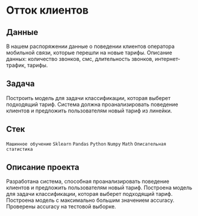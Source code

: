 # Отток клиентов


## Данные
В нашем распоряжении данные о поведении клиентов оператора мобильной связи, которые перешли на новые тарифы. Описание данных: количество звонков, смс, длительность звонков, интернет-трафик, тарифы.

## Задача
Построить модель для задачи классификации, которая выберет подходящий тариф. Система должна проанализировать поведение клиентов и предложить пользователям новый тариф из линейки.

## Стек
`Машинное обучение` `Sklearn` `Pandas` `Python` `Numpy` `Math` `Описательная статистика`

## Описание проекта
Разработана система, способная проанализировать поведение клиентов и предложить пользователям новый тариф.
Построена модель для задачи классификации, которая выберет подходящий тариф. Построена модель с максимально большим значением accuracy. Проверены accuracy на тестовой выборке.
